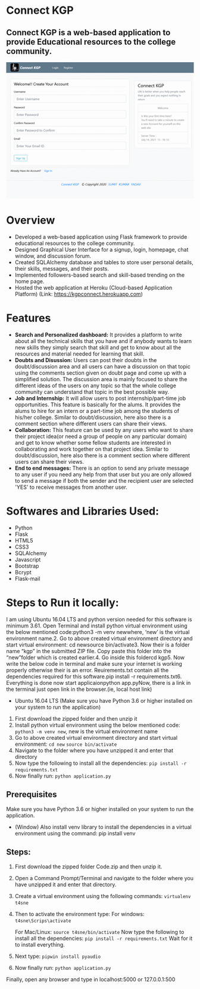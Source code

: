 # Connect KGP
## Connect KGP is a web-based application to provide Educational resources to the college community.

![**Slideshow**](/Slideshow.gif)

# Overview
 - Developed a web-based application using Flask framework to provide educational resources to the college community.
 - Designed Graphical User Interface for a signup, login, homepage, chat window, and discussion forum.
 - Created SQLAlchemy database and tables to store user personal details, their skills, messages, and their posts.
 - Implemented followers-based search and skill-based trending on the home page.
 - Hosted the web application at Heroku (Cloud-based Application Platform) (Link: https://kgpconnect.herokuapp.com)

# Features 
 - **Search and Personalized dashboard:** It provides a platform to write about all the technical skills that you have and if anybody wants to learn new skills they simply search that skill and get to know about all the resources and material needed for learning that skill.  
 - **Doubts and Disussion:** Users can post their doubts in the doubt/discussion area and all users can have a discussion on that topic using the comments section given on doubt page and come up with a simplified solution. The discussion area is mainly focused to share the different ideas of the users on any topic so that the whole college community can understand that topic in the best possible way. 
 - **Job and Internship:** It will allow users to post internship/part-time job opportunities. This feature is basically for the alums. It provides the alums to hire for an intern or a part-time job among the students of his/her college. Similar to doubt/discussion, here also there is a comment section where different users can share their views.
 - **Collaboration:** This feature can be used by any users who want to share their project idea(or need a group of people on any particular domain) and get to know whether some fellow students are interested in collaborating and work together on that project idea. Similar to doubt/discussion, here also there is a comment section where different users can share their views.
 - **End to end messages:** There is an option to send any private message to any user if you need any help from that user but you are only allowed to send a message if both the sender and the recipient user are selected 'YES' to receive messages from another user.

# Softwares and Libraries Used:
 - Python 
 - Flask  
 - HTML5 
 - CSS3 
 - SQLAlchemy 
 - Javascript
 - Bootstrap
 - Bcrypt
 - Flask-mail

# Steps to Run it locally:
I am using Ubuntu 16.04 LTS and python version needed for this software is minimum 3.61. Open Terminal and install python virtual environment using the below mentioned code:python3 -m venv newwhere, ‘new’ is the virtual environment name.2. Go to above created virtual environment directory and start virtual environment:  cd newsource bin/activate3.  Now their is a folder name “kgp” in the submitted ZIP file. Copy paste this folder into the “new”folder which is created earlier.4. Go inside this foldercd kgp5. Now write the below code in terminal and make sure your internet is working properly otherwise their is an error. Reuirements.txt contain all the dependencies required for this software.pip install -r requirements.txt6. Everything is done now start applicaionpython app.pyNow, there is a link in the terminal just open link in the browser.(ie, local host link)
- Ubuntu 16.04 LTS (Make sure you have Python 3.6 or higher installed on your system to run the application)
1.  First download the zipped folder and then unzip it
2.  Install python virtual environment using the below mentioned code: `python3 -m venv new`, new is the virtual environment name
3.  Go to above created virtual environment directory and start virtual environment:  `cd new`  `source bin/activate`
4.  Navigate to the folder where you have unzipped it and enter that directory
5.  Now type the following to install all the dependencies:
   `pip install -r requirements.txt` 
6.  Now finally run:
   `python application.py`


## Prerequisites
Make sure you have Python 3.6 or higher installed on your system to run the application. 
- (Window)
Also install venv library to install the dependencies in a virtual environment using the command:
pip install venv

## Steps:

1. First download the zipped folder Code.zip and then unzip it. 
2. Open a Command Prompt/Terminal and navigate to the folder where you have unzipped it and enter that directory.
3. Create a virtual environment using the following commands:
   `virtualenv  t4sne`
4. Then to activate the environment type:
   For windows:
   `t4sne\Scrips\activate`

   For Mac/Linux:
   `source t4sne/bin/activate`
   Now type the following to install all the dependencies:
   `pip install -r requirements.txt` 
   Wait for it to install everything.
5. Next type:
   `pipwin install pyaudio`
6. Now finally run:
   `python application.py`

Finally, open any browser and type in localhost:5000 or 127.0.0.1:500
